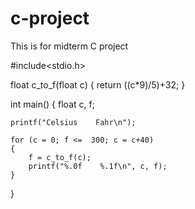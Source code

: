# c-project
This is for midterm C project

#include<stdio.h>

float c_to_f(float c)
{
    return ((c*9)/5)+32;
}

int main()
{
    float c, f;

    printf("Celsius    Fahr\n");

    for (c = 0; f <=  300; c = c+40)
    {
        f = c_to_f(c);
        printf("%.0f    %.1f\n", c, f);
    }
}


